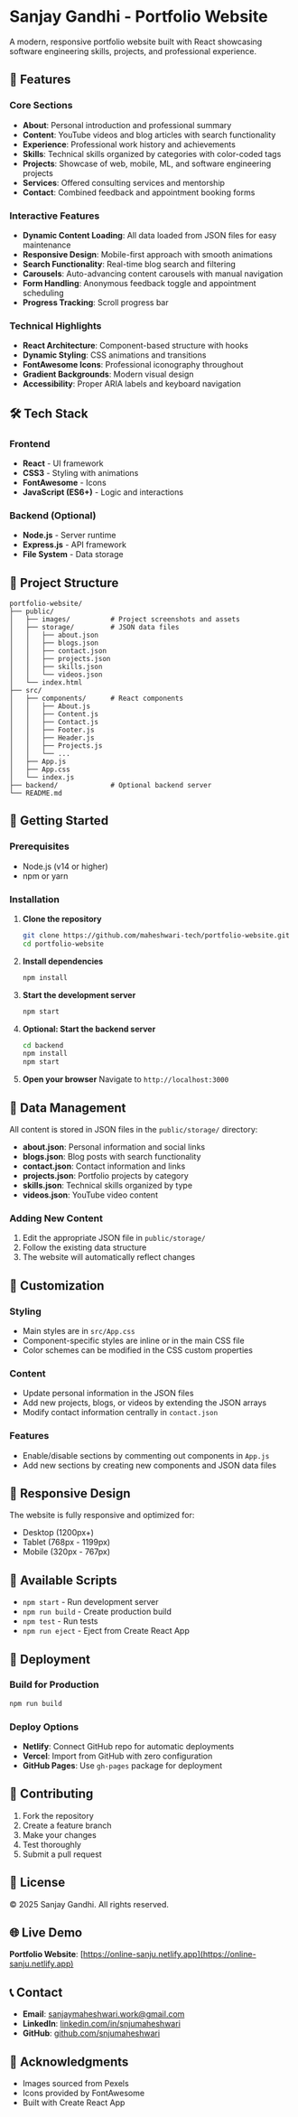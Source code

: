 # Sanjay Gandhi - Portfolio Website

A modern, responsive portfolio website built with React showcasing software engineering skills, projects, and professional experience.

## 🚀 Features

### Core Sections
- **About**: Personal introduction and professional summary
- **Content**: YouTube videos and blog articles with search functionality
- **Experience**: Professional work history and achievements
- **Skills**: Technical skills organized by categories with color-coded tags
- **Projects**: Showcase of web, mobile, ML, and software engineering projects
- **Services**: Offered consulting services and mentorship
- **Contact**: Combined feedback and appointment booking forms

### Interactive Features
- **Dynamic Content Loading**: All data loaded from JSON files for easy maintenance
- **Responsive Design**: Mobile-first approach with smooth animations
- **Search Functionality**: Real-time blog search and filtering
- **Carousels**: Auto-advancing content carousels with manual navigation
- **Form Handling**: Anonymous feedback toggle and appointment scheduling
- **Progress Tracking**: Scroll progress bar

### Technical Highlights
- **React Architecture**: Component-based structure with hooks
- **Dynamic Styling**: CSS animations and transitions
- **FontAwesome Icons**: Professional iconography throughout
- **Gradient Backgrounds**: Modern visual design
- **Accessibility**: Proper ARIA labels and keyboard navigation

## 🛠️ Tech Stack

### Frontend
- **React** - UI framework
- **CSS3** - Styling with animations
- **FontAwesome** - Icons
- **JavaScript (ES6+)** - Logic and interactions

### Backend (Optional)
- **Node.js** - Server runtime
- **Express.js** - API framework
- **File System** - Data storage

## 📁 Project Structure

```
portfolio-website/
├── public/
│   ├── images/          # Project screenshots and assets
│   ├── storage/         # JSON data files
│   │   ├── about.json
│   │   ├── blogs.json
│   │   ├── contact.json
│   │   ├── projects.json
│   │   ├── skills.json
│   │   └── videos.json
│   └── index.html
├── src/
│   ├── components/      # React components
│   │   ├── About.js
│   │   ├── Content.js
│   │   ├── Contact.js
│   │   ├── Footer.js
│   │   ├── Header.js
│   │   ├── Projects.js
│   │   └── ...
│   ├── App.js
│   ├── App.css
│   └── index.js
├── backend/             # Optional backend server
└── README.md
```

## 🚀 Getting Started

### Prerequisites
- Node.js (v14 or higher)
- npm or yarn

### Installation

1. **Clone the repository**
   ```bash
   git clone https://github.com/maheshwari-tech/portfolio-website.git
   cd portfolio-website
   ```

2. **Install dependencies**
   ```bash
   npm install
   ```

3. **Start the development server**
   ```bash
   npm start
   ```

4. **Optional: Start the backend server**
   ```bash
   cd backend
   npm install
   npm start
   ```

5. **Open your browser**
   Navigate to `http://localhost:3000`

## 📝 Data Management

All content is stored in JSON files in the `public/storage/` directory:

- **about.json**: Personal information and social links
- **blogs.json**: Blog posts with search functionality
- **contact.json**: Contact information and links
- **projects.json**: Portfolio projects by category
- **skills.json**: Technical skills organized by type
- **videos.json**: YouTube video content

### Adding New Content

1. Edit the appropriate JSON file in `public/storage/`
2. Follow the existing data structure
3. The website will automatically reflect changes

## 🎨 Customization

### Styling
- Main styles are in `src/App.css`
- Component-specific styles are inline or in the main CSS file
- Color schemes can be modified in the CSS custom properties

### Content
- Update personal information in the JSON files
- Add new projects, blogs, or videos by extending the JSON arrays
- Modify contact information centrally in `contact.json`

### Features
- Enable/disable sections by commenting out components in `App.js`
- Add new sections by creating new components and JSON data files

## 📱 Responsive Design

The website is fully responsive and optimized for:
- Desktop (1200px+)
- Tablet (768px - 1199px)
- Mobile (320px - 767px)

## 🔧 Available Scripts

- `npm start` - Run development server
- `npm run build` - Create production build
- `npm test` - Run tests
- `npm run eject` - Eject from Create React App

## 🚀 Deployment

### Build for Production
```bash
npm run build
```

### Deploy Options
- **Netlify**: Connect GitHub repo for automatic deployments
- **Vercel**: Import from GitHub with zero configuration
- **GitHub Pages**: Use `gh-pages` package for deployment

## 🤝 Contributing

1. Fork the repository
2. Create a feature branch
3. Make your changes
4. Test thoroughly
5. Submit a pull request

## 📄 License

© 2025 Sanjay Gandhi. All rights reserved.

## 🌐 Live Demo

**Portfolio Website**: [https://online-sanju.netlify.app](https://online-sanju.netlify.app)

## 📞 Contact

- **Email**: sanjaymaheshwari.work@gmail.com
- **LinkedIn**: [linkedin.com/in/snjumaheshwari](https://linkedin.com/in/snjumaheshwari)
- **GitHub**: [github.com/snjumaheshwari](https://github.com/snjumaheshwari)

## 🙏 Acknowledgments

- Images sourced from Pexels
- Icons provided by FontAwesome
- Built with Create React App
